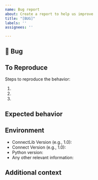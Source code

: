 ```yaml
---
name: Bug report
about: Create a report to help us improve
title: "[BUG]"
labels: ''
assignees: ''

---
```


## 🐛 Bug

<!-- A clear and concise description of what the bug is. -->

## To Reproduce

Steps to reproduce the behavior:

1.
1.
1.

<!-- If you have a code sample, error messages, stack traces, please provide it here as well -->

## Expected behavior

<!-- A clear and concise description of what you expected to happen. -->

## Environment

 - ConnectLib Version (e.g., 1.0):
 - Connect Version (e.g., 1.0):
 - Python version:
 - Any other relevant information:

## Additional context

<!-- Add any other context about the problem here. -->
